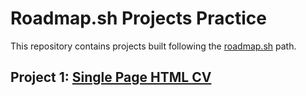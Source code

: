 # Roadmap.sh Projects Practice

This repository contains projects built following the [roadmap.sh](https://roadmap.sh/projects/) path.

## Project 1: [Single Page HTML CV](https://roadmap.sh/projects/single-page-cv)

